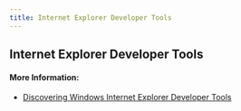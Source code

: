 ```yaml
---
title: Internet Explorer Developer Tools
---
```

## Internet Explorer Developer Tools

#### More Information:
* [Discovering Windows Internet Explorer Developer Tools](https://msdn.microsoft.com/en-us/library/dd565628(v=vs.85).aspx)


